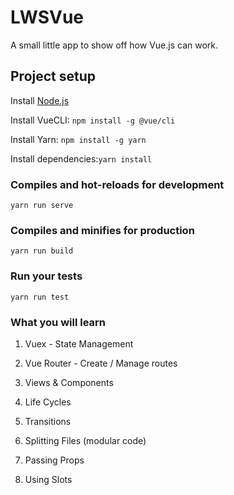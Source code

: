 # LWSVue

A small little app to show off how Vue.js can work.

## Project setup

Install [Node.js](https://nodejs.org/en/)

Install VueCLI: `npm install -g @vue/cli`

Install Yarn: `npm install -g yarn`

Install dependencies:`yarn install`

### Compiles and hot-reloads for development

```
yarn run serve
```

### Compiles and minifies for production

```
yarn run build
```

### Run your tests

```
yarn run test
```

### What you will learn

1. Vuex - State Management

2. Vue Router - Create / Manage routes

3. Views & Components

4. Life Cycles

5. Transitions

6. Splitting Files (modular code)

7. Passing Props

8. Using Slots
